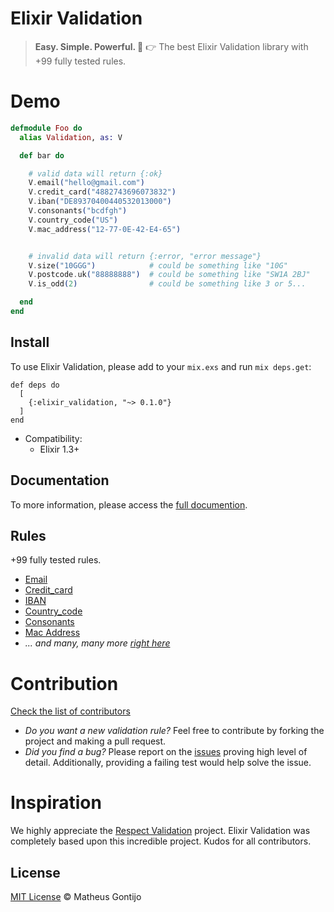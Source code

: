 <!-- @TODO: logo here -->

# Elixir Validation

<!-- @TODO: add travis and code coverage here -->
<!-- [![Build Status](http://img.shields.io/travis/zenorocha/clipboard.js/master.svg?style=flat)](https://travis-ci.org/zenorocha/clipboard.js) -->
<!-- ![Killing Flash](https://img.shields.io/badge/killing-flash-brightgreen.svg?style=flat) -->

> **Easy. Simple. Powerful. 💪**
> 👉 The best Elixir Validation library with +99<!-- @TODO: update this number --> fully tested rules.

# Demo

<!-- @TODO: update code examples -->

```elixir
defmodule Foo do
  alias Validation, as: V

  def bar do

  	# valid data will return {:ok}
  	V.email("hello@gmail.com")
  	V.credit_card("4882743696073832")
  	V.iban("DE89370400440532013000")
  	V.consonants("bcdfgh")
  	V.country_code("US")
  	V.mac_address("12-77-0E-42-E4-65")


  	# invalid data will return {:error, "error message"}
  	V.size("10GGG")            # could be something like "10G"
  	V.postcode.uk("88888888")  # could be something like "SW1A 2BJ"
  	V.is_odd(2)                # could be something like 3 or 5... 

  end
end
```

## Install

To use Elixir Validation, please add to your `mix.exs` and run `mix deps.get`:

```
def deps do
  [
    {:elixir_validation, "~> 0.1.0"}
  ]
end
```

- Compatibility:
  - Elixir 1.3+ <!-- @TODO: update this -->

## Documentation

To more information, please access the [full documention](http://google.com/). <!-- @TODO: update link -->

## Rules

+99 fully tested rules.

- [Email](http://google.com/)
- [Credit_card](http://google.com/)
- [IBAN](http://google.com/)
- [Country_code](http://google.com/)
- [Consonants](http://google.com/)
- [Mac Address](http://google.com/)
- *... and many, many more [right here](http://google.com/)*

# Contribution

[Check the list of contributors](http://google.com/)

- *Do you want a new validation rule?* Feel free to contribute by forking the project and making a pull request.
- *Did you find a bug?* Please report on the [issues](http://google.com)<!-- @TODO: update link --> proving high level of detail. Additionally, providing a failing test would help solve the issue.

# Inspiration

We highly appreciate the [Respect Validation](https://github.com/Respect/Validation) project. Elixir Validation was completely based upon this incredible project. Kudos for all contributors.

## License

[MIT License](http://google.com) © Matheus Gontijo <!-- @TODO: update link -->
